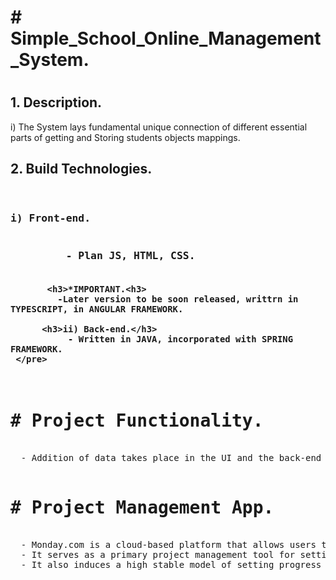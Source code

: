 <h1># Simple_School_Online_Management_System.<h1>
  <h2>1. Description.</h2>
     i) The System lays fundamental unique connection of different essential parts of getting and Storing students objects mappings.
     
  <h2>2. Build Technologies.</h2>
     <pre>
       <h3>i) Front-end.<h3>
         - Plan JS, HTML, CSS.

           <h3>*IMPORTANT.<h3>
             -Later version to be soon released, writtrn in TYPESCRIPT, in ANGULAR FRAMEWORK.
     
          <h3>ii) Back-end.</h3>
               - Written in JAVA, incorporated with SPRING FRAMEWORK.
     </pre>            
<h1># Project Functionality.</h1>
  - Addition of data takes place in the UI and the back-end handles data storage, data retrieval and data web transmissions.

<h1># Project Management App.</h1>
  - Monday.com is a cloud-based platform that allows users to create their own applications and project management software.
  - It serves as a primary project management tool for setting project timeline feature and code status timings and deadlines.
  - It also induces a high stable model of setting progress and success on code base, features, tests for a fast paced software releasing.
